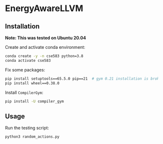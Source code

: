 # EnergyAwareLLVM

## Installation 
**Note: This was tested on Ubuntu 20.04**

Create and activate conda environment:
```bash
conda create -y -n cse583 python=3.8
conda activate cse583
```

Fix some packages:
```bash
pip install setuptools==65.5.0 pip==21  # gym 0.21 installation is broken with more recent versions
pip install wheel==0.38.0
```

Install `CompilerGym`:
```bash
pip install -U compiler_gym
```

## Usage
Run the testing script:
```bash
python3 random_actions.py
```
